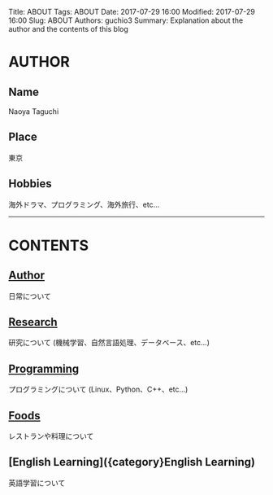 Title: ABOUT
Tags: ABOUT
Date: 2017-07-29 16:00
Modified: 2017-07-29 16:00
Slug: ABOUT
Authors: guchio3
Summary: Explanation about the author and the contents of this blog

# AUTHOR
## Name
Naoya Taguchi
## Place
東京
## Hobbies
海外ドラマ、プログラミング、海外旅行、etc...
 

___
# CONTENTS
## [Author]({category}Author)
日常について
## [Research]({category}Research)
研究について (機械学習、自然言語処理、データベース、etc...)
## [Programming]({category}Programming)
プログラミングについて (Linux、Python、C++、etc...)
## [Foods]({category}Foods)
レストランや料理について
## [English Learning]({category}English Learning)
英語学習について
